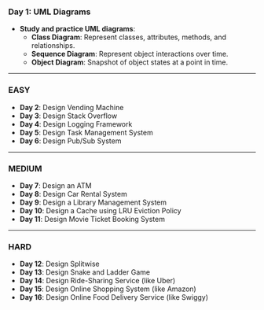 ### **Day 1: UML Diagrams**
- **Study and practice UML diagrams**:  
  - **Class Diagram**: Represent classes, attributes, methods, and relationships.  
  - **Sequence Diagram**: Represent object interactions over time.  
  - **Object Diagram**: Snapshot of object states at a point in time. 

---

### **EASY**

- **Day 2**: Design Vending Machine  
- **Day 3**: Design Stack Overflow  
- **Day 4**: Design Logging Framework  
- **Day 5**: Design Task Management System  
- **Day 6**: Design Pub/Sub System  

---

### **MEDIUM**

- **Day 7**: Design an ATM  
- **Day 8**: Design Car Rental System  
- **Day 9**: Design a Library Management System  
- **Day 10**: Design a Cache using LRU Eviction Policy  
- **Day 11**: Design Movie Ticket Booking System  

---

### **HARD**

- **Day 12**: Design Splitwise  
- **Day 13**: Design Snake and Ladder Game  
- **Day 14**: Design Ride-Sharing Service (like Uber)  
- **Day 15**: Design Online Shopping System (like Amazon)  
- **Day 16**: Design Online Food Delivery Service (like Swiggy)